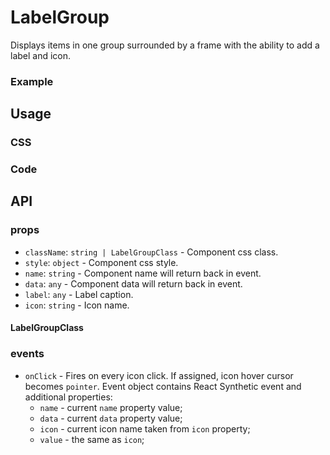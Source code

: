 # LabelGroup

Displays items in one group surrounded by a frame with the ability to add a label and icon.

### Example

<div id="example"></div>

## Usage

### CSS

<div id="css"></div>

### Code

<div id="code"></div>

## API

### props

- `className`: `string | LabelGroupClass` - Component css class.
- `style`: `object` - Component css style.
- `name`: `string` - Component name will return back in event.
- `data`: `any` - Component data will return back in event.
- `label`: `any` - Label caption.
- `icon`: `string` - Icon name.

#### LabelGroupClass

### events

- `onClick` - Fires on every icon click. If assigned, icon hover cursor becomes `pointer`. Event object contains React Synthetic event and additional properties:
  - `name` - current `name` property value;
  - `data` - current `data` property value;
  - `icon` - current icon name taken from `icon` property;
  - `value` - the same as `icon`;
